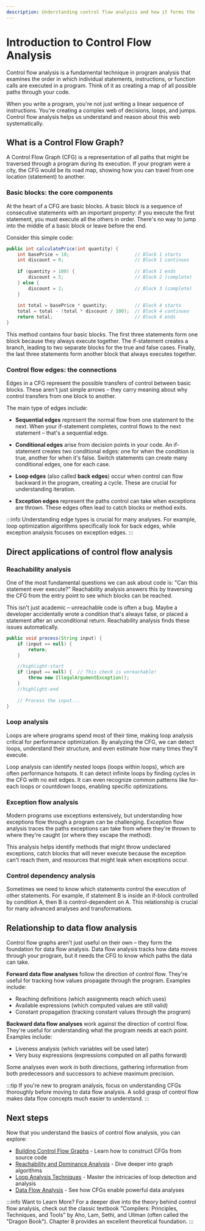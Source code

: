 ```yaml
---
description: Understanding control flow analysis and how it forms the foundation for advanced program analysis in OpenRewrite
---
```


# Introduction to Control Flow Analysis

Control flow analysis is a fundamental technique in program analysis that examines the order in which individual statements, instructions, or function calls are executed in a program. Think of it as creating a map of all possible paths through your code.

When you write a program, you're not just writing a linear sequence of instructions. You're creating a complex web of decisions, loops, and jumps. Control flow analysis helps us understand and reason about this web systematically.

## What is a Control Flow Graph?

A Control Flow Graph (CFG) is a representation of all paths that might be traversed through a program during its execution. If your program were a city, the CFG would be its road map, showing how you can travel from one location (statement) to another.

### Basic blocks: the core components

At the heart of a CFG are basic blocks. A basic block is a sequence of consecutive statements with an important property: if you execute the first statement, you must execute all the others in order. There's no way to jump into the middle of a basic block or leave before the end.

Consider this simple code:

```java
public int calculatePrice(int quantity) {
    int basePrice = 10;                        // Block 1 starts
    int discount = 0;                          // Block 1 continues
    
    if (quantity > 100) {                      // Block 1 ends
        discount = 5;                          // Block 2 (complete)
    } else {
        discount = 2;                          // Block 3 (complete)
    }
    
    int total = basePrice * quantity;          // Block 4 starts
    total = total - (total * discount / 100);  // Block 4 continues
    return total;                              // Block 4 ends
}
```

This method contains four basic blocks. The first three statements form one block because they always execute together. The if-statement creates a branch, leading to two separate blocks for the true and false cases. Finally, the last three statements form another block that always executes together.

### Control flow edges: the connections

Edges in a CFG represent the possible transfers of control between basic blocks. These aren't just simple arrows – they carry meaning about why control transfers from one block to another.

The main type of edges include:

* **Sequential edges** represent the normal flow from one statement to the next. When your if-statement completes, control flows to the next statement – that's a sequential edge.

* **Conditional edges** arise from decision points in your code. An if-statement creates two conditional edges: one for when the condition is true, another for when it's false. Switch statements can create many conditional edges, one for each case.

* **Loop edges** (also called **back edges**) occur when control can flow backward in the program, creating a cycle. These are crucial for understanding iteration.

* **Exception edges** represent the paths control can take when exceptions are thrown. These edges often lead to catch blocks or method exits.

:::info
Understanding edge types is crucial for many analyses. For example, loop optimization algorithms specifically look for back edges, while exception analysis focuses on exception edges.
:::

## Direct applications of control flow analysis

### Reachability analysis

One of the most fundamental questions we can ask about code is: "Can this statement ever execute?" Reachability analysis answers this by traversing the CFG from the entry point to see which blocks can be reached.

This isn't just academic – unreachable code is often a bug. Maybe a developer accidentally wrote a condition that's always false, or placed a statement after an unconditional return. Reachability analysis finds these issues automatically.

```java
public void process(String input) {
    if (input == null) {
        return;
    }

    //highlight-start
    if (input == null) {  // This check is unreachable!
        throw new IllegalArgumentException();
    }
    //highlight-end
    
    // Process the input...
}
```

### Loop analysis

Loops are where programs spend most of their time, making loop analysis critical for performance optimization. By analyzing the CFG, we can detect loops, understand their structure, and even estimate how many times they'll execute.

Loop analysis can identify nested loops (loops within loops), which are often performance hotspots. It can detect infinite loops by finding cycles in the CFG with no exit edges. It can even recognize common patterns like for-each loops or countdown loops, enabling specific optimizations.

### Exception flow analysis

Modern programs use exceptions extensively, but understanding how exceptions flow through a program can be challenging. Exception flow analysis traces the paths exceptions can take from where they're thrown to where they're caught (or where they escape the method).

This analysis helps identify methods that might throw undeclared exceptions, catch blocks that will never execute because the exception can't reach them, and resources that might leak when exceptions occur.

### Control dependency analysis

Sometimes we need to know which statements control the execution of other statements. For example, if statement B is inside an if-block controlled by condition A, then B is control-dependent on A. This relationship is crucial for many advanced analyses and transformations.

## Relationship to data flow analysis

Control flow graphs aren't just useful on their own – they form the foundation for data flow analysis. Data flow analysis tracks how data moves through your program, but it needs the CFG to know which paths the data can take.

**Forward data flow analyses** follow the direction of control flow. They're useful for tracking how values propagate through the program. Examples include:

* Reaching definitions (which assignments reach which uses)
* Available expressions (which computed values are still valid)
* Constant propagation (tracking constant values through the program)

**Backward data flow analyses** work against the direction of control flow. They're useful for understanding what the program needs at each point. Examples include:

* Liveness analysis (which variables will be used later)
* Very busy expressions (expressions computed on all paths forward)

Some analyses even work in both directions, gathering information from both predecessors and successors to achieve maximum precision.

:::tip
If you're new to program analysis, focus on understanding CFGs thoroughly before moving to data flow analysis. A solid grasp of control flow makes data flow concepts much easier to understand.
:::

## Next steps

Now that you understand the basics of control flow analysis, you can explore:

* [Building Control Flow Graphs](./building-cfgs.md) - Learn how to construct CFGs from source code
* [Reachability and Dominance Analysis](./reachability-dominance.md) - Dive deeper into graph algorithms
* [Loop Analysis Techniques](./loop-analysis.md) - Master the intricacies of loop detection and analysis
* [Data Flow Analysis](../data-flow/introduction.md) - See how CFGs enable powerful data analyses

:::info Want to Learn More?
For a deeper dive into the theory behind control flow analysis, check out the classic textbook "Compilers: Principles, Techniques, and Tools" by Aho, Lam, Sethi, and Ullman (often called the "Dragon Book"). Chapter 8 provides an excellent theoretical foundation.
:::